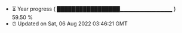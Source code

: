 - ⏳ Year progress { █████████████████▁▁▁▁▁▁▁▁▁▁▁▁▁ } 59.50 %
- ⏰ Updated on Sat, 06 Aug 2022 03:46:21 GMT

